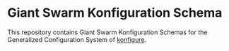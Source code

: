 # Giant Swarm Konfiguration Schema

This repository contains Giant Swarm Konfiguration Schemas for the Generalized Configuration System of [konfigure](https://github.com/giantswarm/konfigure). 
